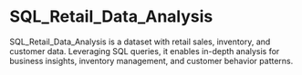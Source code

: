 # SQL_Retail_Data_Analysis
SQL_Retail_Data_Analysis is a dataset with retail sales, inventory, and customer data. Leveraging SQL queries, it enables in-depth analysis for business insights, inventory management, and customer behavior patterns.
